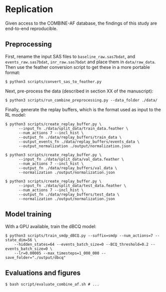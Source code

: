 # Replication

Given access to the COMBINE-AF database, the findings of this study are
end-to-end reproducible.

## Preprocessing

First, rename the input SAS files to `baseline_raw.sas7bdat`, and
`events_raw.sas7bdat`, `inr_raw.sas7bdat` and place them in `data/raw_data`.
Then use the feather conversion script to get these in a more portable format:

    $ python3 scripts/convert_sas_to_feather.py

Next, pre-process the data (described in section XX of the manuscript):

    $ python3 scripts/run_combine_preprocessing.py --data_folder ./data/

Finally, generate the replay buffers, which is the format used as input to the
RL model:

    $ python3 scripts/create_replay_buffer.py \
          --input_fn ./data/split_data/train_data.feather \
          --num_actions 7 --incl_hist \
          --output_fn ./data/replay_buffers/train_data \
          --output_events_fn ./data/replay_buffers/events_data \
          --output_normalization ./output/normalization.json

    $ python3 scripts/create_replay_buffer.py \
          --input_fn ./data/split_data/val_data.feather \
          --num_actions 7 --incl_hist \
          --output_fn ./data/replay_buffers/val_data \
          --normalization ./output/normalization.json

    $ python3 scripts/create_replay_buffer.py \
          --input_fn ./data/split_data/test_data.feather \
          --num_actions 7 --incl_hist \
          --output_fn ./data/replay_buffers/test_data \
          --normalization ./output/normalization.json

## Model training

With a GPU available, train the dBCQ model:

    $ python3 scripts/train_smdp_dBCQ.py --suffix=smdp --num_actions=7 --state_dim=56 \
        --hidden_states=64 --events_batch_size=0 --BCQ_threshold=0.2 --events_batch_size=0 \
        --lr=0.00005 --max_timesteps=1_000_000 --save_folder="./output/dbcq"

## Evaluations and figures

    $ bash script/evaluate_combine_af.sh # ...
